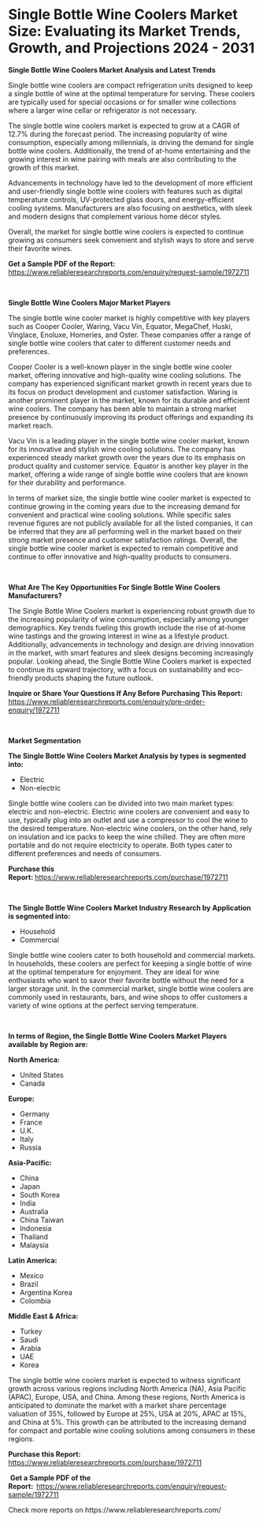 <p><h1>Single Bottle Wine Coolers Market Size: Evaluating its Market Trends, Growth, and Projections 2024 - 2031</h1></p><p><strong>Single Bottle Wine Coolers Market Analysis and Latest Trends</strong></p>
<p><p>Single bottle wine coolers are compact refrigeration units designed to keep a single bottle of wine at the optimal temperature for serving. These coolers are typically used for special occasions or for smaller wine collections where a larger wine cellar or refrigerator is not necessary.</p><p>The single bottle wine coolers market is expected to grow at a CAGR of 12.7% during the forecast period. The increasing popularity of wine consumption, especially among millennials, is driving the demand for single bottle wine coolers. Additionally, the trend of at-home entertaining and the growing interest in wine pairing with meals are also contributing to the growth of this market.</p><p>Advancements in technology have led to the development of more efficient and user-friendly single bottle wine coolers with features such as digital temperature controls, UV-protected glass doors, and energy-efficient cooling systems. Manufacturers are also focusing on aesthetics, with sleek and modern designs that complement various home décor styles.</p><p>Overall, the market for single bottle wine coolers is expected to continue growing as consumers seek convenient and stylish ways to store and serve their favorite wines.</p></p>
<p><strong>Get a Sample PDF of the Report:&nbsp;</strong> <a href="https://www.reliableresearchreports.com/enquiry/request-sample/1972711">https://www.reliableresearchreports.com/enquiry/request-sample/1972711</a></p>
<p>&nbsp;</p>
<p><strong>Single Bottle Wine Coolers Major Market Players</strong></p>
<p><p>The single bottle wine cooler market is highly competitive with key players such as Cooper Cooler, Waring, Vacu Vin, Equator, MegaChef, Huski, Vinglace, Enoluxe, Homeries, and Oster. These companies offer a range of single bottle wine coolers that cater to different customer needs and preferences.</p><p>Cooper Cooler is a well-known player in the single bottle wine cooler market, offering innovative and high-quality wine cooling solutions. The company has experienced significant market growth in recent years due to its focus on product development and customer satisfaction. Waring is another prominent player in the market, known for its durable and efficient wine coolers. The company has been able to maintain a strong market presence by continuously improving its product offerings and expanding its market reach.</p><p>Vacu Vin is a leading player in the single bottle wine cooler market, known for its innovative and stylish wine cooling solutions. The company has experienced steady market growth over the years due to its emphasis on product quality and customer service. Equator is another key player in the market, offering a wide range of single bottle wine coolers that are known for their durability and performance.</p><p>In terms of market size, the single bottle wine cooler market is expected to continue growing in the coming years due to the increasing demand for convenient and practical wine cooling solutions. While specific sales revenue figures are not publicly available for all the listed companies, it can be inferred that they are all performing well in the market based on their strong market presence and customer satisfaction ratings. Overall, the single bottle wine cooler market is expected to remain competitive and continue to offer innovative and high-quality products to consumers.</p></p>
<p>&nbsp;</p>
<p><strong>What Are The Key Opportunities For Single Bottle Wine Coolers Manufacturers?</strong></p>
<p><p>The Single Bottle Wine Coolers market is experiencing robust growth due to the increasing popularity of wine consumption, especially among younger demographics. Key trends fueling this growth include the rise of at-home wine tastings and the growing interest in wine as a lifestyle product. Additionally, advancements in technology and design are driving innovation in the market, with smart features and sleek designs becoming increasingly popular. Looking ahead, the Single Bottle Wine Coolers market is expected to continue its upward trajectory, with a focus on sustainability and eco-friendly products shaping the future outlook.</p></p>
<p><strong>Inquire or Share Your Questions If Any Before Purchasing This Report:</strong> <a href="https://www.reliableresearchreports.com/enquiry/pre-order-enquiry/1972711">https://www.reliableresearchreports.com/enquiry/pre-order-enquiry/1972711</a></p>
<p>&nbsp;</p>
<p><strong>Market Segmentation</strong></p>
<p><strong>The Single Bottle Wine Coolers Market Analysis by types is segmented into:</strong></p>
<p><ul><li>Electric</li><li>Non-electric</li></ul></p>
<p><p>Single bottle wine coolers can be divided into two main market types: electric and non-electric. Electric wine coolers are convenient and easy to use, typically plug into an outlet and use a compressor to cool the wine to the desired temperature. Non-electric wine coolers, on the other hand, rely on insulation and ice packs to keep the wine chilled. They are often more portable and do not require electricity to operate. Both types cater to different preferences and needs of consumers.</p></p>
<p><strong>Purchase this Report:&nbsp;</strong><a href="https://www.reliableresearchreports.com/purchase/1972711">https://www.reliableresearchreports.com/purchase/1972711</a></p>
<p>&nbsp;</p>
<p><strong>The Single Bottle Wine Coolers Market Industry Research by Application is segmented into:</strong></p>
<p><ul><li>Household</li><li>Commercial</li></ul></p>
<p><p>Single bottle wine coolers cater to both household and commercial markets. In households, these coolers are perfect for keeping a single bottle of wine at the optimal temperature for enjoyment. They are ideal for wine enthusiasts who want to savor their favorite bottle without the need for a larger storage unit. In the commercial market, single bottle wine coolers are commonly used in restaurants, bars, and wine shops to offer customers a variety of wine options at the perfect serving temperature.</p></p>
<p>&nbsp;</p>
<p><strong>In terms of Region, the Single Bottle Wine Coolers Market Players available by Region are:</strong></p>
<p>
    <p> <strong> North America: </strong>
        <ul>
            <li>United States</li>
            <li>Canada</li>
        </ul>
        </p> 
    <p> <strong> Europe: </strong>
        <ul>
            <li>Germany</li>
            <li>France</li>
            <li>U.K.</li>
            <li>Italy</li>
            <li>Russia</li>
        </ul>
        </p> 
    <p> <strong> Asia-Pacific: </strong>
        <ul>
            <li>China</li>
            <li>Japan</li>
            <li>South Korea</li>
            <li>India</li>
            <li>Australia</li>
            <li>China Taiwan</li>
            <li>Indonesia</li>
            <li>Thailand</li>
            <li>Malaysia</li>
        </ul>
        </p> 
    <p> <strong> Latin America: </strong>
        <ul>
            <li>Mexico</li>
            <li>Brazil</li>
            <li>Argentina Korea</li>
            <li>Colombia</li>
        </ul>
        </p> 
    <p> <strong> Middle East & Africa: </strong>
        <ul>
            <li>Turkey</li>
            <li>Saudi</li>
            <li>Arabia</li>
            <li>UAE</li>
            <li>Korea</li>
        </ul>
    </p>
    </p>
<p><p>The single bottle wine coolers market is expected to witness significant growth across various regions including North America (NA), Asia Pacific (APAC), Europe, USA, and China. Among these regions, North America is anticipated to dominate the market with a market share percentage valuation of 35%, followed by Europe at 25%, USA at 20%, APAC at 15%, and China at 5%. This growth can be attributed to the increasing demand for compact and portable wine cooling solutions among consumers in these regions.</p></p>
<p><strong>Purchase this Report: </strong><a href="https://www.reliableresearchreports.com/purchase/1972711">https://www.reliableresearchreports.com/purchase/1972711</a></p>
<p>&nbsp;<strong>Get a Sample PDF of the Report:&nbsp;&nbsp;</strong><a href="https://www.reliableresearchreports.com/enquiry/request-sample/1972711">https://www.reliableresearchreports.com/enquiry/request-sample/1972711</a></p>
<p><strong></strong></p>
<p>Check more reports on https://www.reliableresearchreports.com/</p>